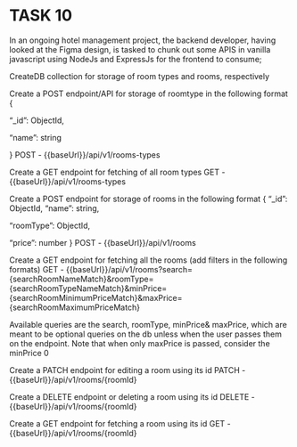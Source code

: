 # TASK 10

In an ongoing hotel management project, the backend developer, having looked at the Figma design, is tasked to chunk out some APIS in vanilla javascript using NodeJs and ExpressJs for the frontend to consume;

CreateDB collection for storage of room types and rooms, respectively

Create a POST endpoint/API for storage of roomtype in the following format {

“_id”: ObjectId,

“name”: string

} POST - {{baseUrl}}/api/v1/rooms-types

Create a GET endpoint for fetching of all room types GET - {{baseUrl}}/api/v1/rooms-types

Create a POST endpoint for storage of rooms in the following format { “_id”: ObjectId, “name”: string,

“roomType”: ObjectId,

“price”: number } POST - {{baseUrl}}/api/v1/rooms

Create a GET endpoint for fetching all the rooms (add filters in the following formats) GET - {{baseUrl}}/api/v1/rooms?search={searchRoomNameMatch}&roomType={searchRoomTypeNameMatch}&minPrice={searchRoomMinimumPriceMatch}&maxPrice={searchRoomMaximumPriceMatch}

Available queries are the search, roomType, minPrice& maxPrice, which are meant to be optional queries on the db unless when the user passes them on the endpoint. Note that when only maxPrice is passed, consider the minPrice 0

Create a PATCH endpoint for editing a room using its id PATCH - {{baseUrl}}/api/v1/rooms/{roomId}

Create a DELETE endpoint or deleting a room using its id DELETE - {{baseUrl}}/api/v1/rooms/{roomId}

Create a GET endpoint for fetching a room using its id GET - {{baseUrl}}/api/v1/rooms/{roomId}